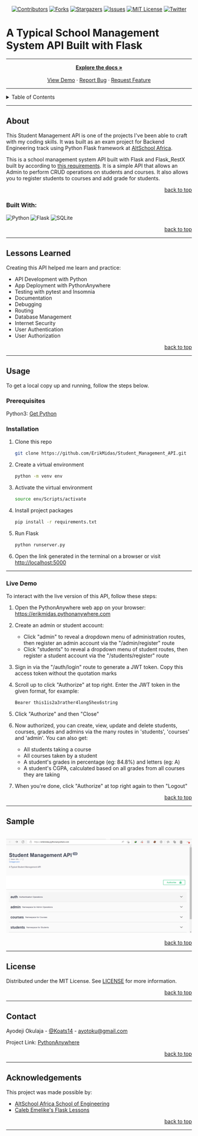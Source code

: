 
<!-- Back to Top Navigation Anchor -->
<a name="readme-top"></a>

<!-- Project Shields -->
<div align="center">

  [![Contributors][contributors-shield]][contributors-url]
  [![Forks][forks-shield]][forks-url]
  [![Stargazers][stars-shield]][stars-url]
  [![Issues][issues-shield]][issues-url]
  [![MIT License][license-shield]][license-url]
  [![Twitter][twitter-shield]][twitter-url]
</div>

<!-- Project Intro -->

# A Typical School Management System API Built with Flask
---
<div>
  <p align="center">
    <a href="https://github.com/ErikMidas/Student_Management_API#readme"><strong>Explore the docs »</strong></a>
    <br />
    <br />
    <a href="/images/sample.png">View Demo</a>
    ·
    <a href="https://github.com/ErikMidas/Student_Management_API/issues">Report Bug</a>
    ·
    <a href="https://github.com/ErikMidas/Student_Management_API/issues">Request Feature</a>
  </p>
</div>

---


<!-- Table of Contents -->
<details>
  <summary>Table of Contents</summary>
  <ol>
    <li>
      <a href="#about">About</a>
      <ul>
        <li><a href="#built-with">Built With</a></li>
      </ul>
    </li>
    <li>
      <a href="#lessons-learned">Lessons Learned</a>
    </li>
    <li>
      <a href="#usage">Usage</a>
      <ul>
        <li><a href="#prerequisites">Prerequisites</a></li>
        <li><a href="#installation">Installation</a></li>
        <li><a href="#live-demo">Live Demo</a></li>
      </ul>
    </li>    
    <li><a href="#sample">Sample</a></li>
    <li><a href="#license">License</a></li>
    <li><a href="#contact">Contact</a></li>
    <li><a href="#acknowledgements">Acknowledgements</a></li>
  </ol>
  <p align="right"><a href="#readme-top">back to top</a></p>
</details>

---

<!-- About -->
## About

This Student Management API is one of the projects I've been able to craft with my coding skills. It was built as an exam project for Backend Engineering track using Python Flask framework at <a href="https://altschoolafrica.com/schools/engineering">AltSchool Africa</a>.

This is a school management system API built with Flask and Flask_RestX built by according to [this requirements](https://docs.google.com/document/d/19ayXN5P1oV2aqW_7-As6EUpn7OQShkpAlZK4wRbrgBQ/). It is a simple API that allows an Admin to perform CRUD operations on students and courses. It also allows you to register students to courses and add grade for students.

<p align="right"><a href="#readme-top">back to top</a></p>

### Built With:

![Python][python]
![Flask][flask]
![SQLite][sqlite]

<p align="right"><a href="#readme-top">back to top</a></p>

---
<!-- Lessons from the Project -->
## Lessons Learned

Creating this API helped me learn and practice:
* API Development with Python
* App Deployment with PythonAnywhere
* Testing with pytest and Insomnia
* Documentation
* Debugging
* Routing
* Database Management
* Internet Security
* User Authentication
* User Authorization

<p align="right"><a href="#readme-top">back to top</a></p>

---

<!-- GETTING STARTED -->
## Usage

To get a local copy up and running, follow the steps below.

### Prerequisites

Python3: [Get Python](https://www.python.org/downloads/)

### Installation

1. Clone this repo
   ```sh
   git clone https://github.com/ErikMidas/Student_Management_API.git
   ```
2. Create a virtual environment
   ```sh
   python -m venv env
   ```
3. Activate the virtual environment
   ```sh
   source env/Scripts/activate
   ```
4. Install project packages
   ```sh
   pip install -r requirements.txt
   ```
5. Run Flask
   ```sh
   python runserver.py
   ```
6. Open the link generated in the terminal on a browser or visit [http://localhost:5000](http://localhost:5000)



---
### Live Demo
To interact with the live version of this API, follow these steps:

1. Open the PythonAnywhere web app on your browser: https://erikmidas.pythonanywhere.com

2. Create an admin or student account:
   * Click "admin" to reveal a dropdown menu of administration routes, then register an admin account via the "/admin/register" route
   * Click "students" to reveal a dropdown menu of student routes, then register a student account via the "/students/register" route
   
3. Sign in via the "/auth/login" route to generate a JWT token. Copy this access token without the quotation marks

4. Scroll up to click "Authorize" at top right. Enter the JWT token in the given format, for example:
   ```sh
   Bearer this1is2a3rather4long5hex6string
   ```
5. Click "Authorize" and then "Close"

6. Now authorized, you can create, view, update and delete students, courses, grades and admins via the many routes in 'students', 'courses' and 'admin'. You can     also get:
    * All students taking a course
    * All courses taken by a student
    * A student's grades in percentage (eg: 84.8%) and letters (eg: A)
    * A student's CGPA, calculated based on all grades from all courses they are taking

7. When you're done, click "Authorize" at top right again to then "Logout"

<p align="right"><a href="#readme-top">back to top</a></p>

---

<!-- Sample Screenshot -->
## Sample

<br />

<img src="/images/sample.png" alt="sample"/>

<br />

<p align="right"><a href="#readme-top">back to top</a></p>

---

<!-- License -->
## License

Distributed under the MIT License. See <a href="https://github.com/ErikMidas/Student_Management_API/blob/main/LICENSE">LICENSE</a> for more information.

<p align="right"><a href="#readme-top">back to top</a></p>

---

<!-- Contact -->
## Contact

Ayodeji Okulaja - [@Koats14](https://twitter.com/koats14) - ayotoku@gmail.com

Project Link: [PythonAnywhere](https://erikmidas.pythonanywhere.com/)

<p align="right"><a href="#readme-top">back to top</a></p>

---

<!-- Acknowledgements -->
## Acknowledgements

This project was made possible by:

* [AltSchool Africa School of Engineering](https://altschoolafrica.com/schools/engineering)
* [Caleb Emelike's Flask Lessons](https://github.com/CalebEmelike)

<p align="right"><a href="#readme-top">back to top</a></p>

---

<!-- Markdown Links & Images -->
[contributors-shield]: https://img.shields.io/github/contributors/ErikMidas/AltSch_Exam_Project.svg?style=for-the-badge
[contributors-url]: https://github.com/ErikMidas/AltSch_Exam_Project/graphs/contributors
[forks-shield]: https://img.shields.io/github/forks/ErikMidas/AltSch_Exam_Project.svg?style=for-the-badge
[forks-url]: https://github.com/ErikMidas/AltSch_Exam_Project/network/members
[stars-shield]: https://img.shields.io/github/stars/ErikMidas/AltSch_Exam_Project.svg?style=for-the-badge
[stars-url]: https://github.com/ErikMidas/AltSch_Exam_Project/stargazers
[issues-shield]: https://img.shields.io/github/issues/ErikMidas/AltSch_Exam_Project.svg?style=for-the-badge
[issues-url]: https://github.com/ErikMidas/AltSch_Exam_Project/issues
[license-shield]: https://img.shields.io/github/license/ErikMidas/AltSch_Exam_Project.svg?style=for-the-badge
[license-url]: https://github.com/ErikMidas/AltSch_Exam_Project/blob/main/LICENSE.txt
[twitter-shield]: https://img.shields.io/badge/-@koats14-1ca0f1?style=for-the-badge&logo=twitter&logoColor=white&link=https://twitter.com/koats14
[twitter-url]: https://twitter.com/koats14
[midas-blog-screenshot]: /static/images/Midas%20Blog.png
[python]: https://img.shields.io/badge/python-3670A0?style=for-the-badge&logo=python&logoColor=ffdd54
[flask]: https://img.shields.io/badge/flask-%23000.svg?style=for-the-badge&logo=flask&logoColor=white
[jinja]: https://img.shields.io/badge/jinja-white.svg?style=for-the-badge&logo=jinja&logoColor=black
[html5]: https://img.shields.io/badge/html5-%23E34F26.svg?style=for-the-badge&logo=html5&logoColor=white
[css3]: https://img.shields.io/badge/css3-%231572B6.svg?style=for-the-badge&logo=css3&logoColor=white
[sqlite]: https://img.shields.io/badge/sqlite-%2307405e.svg?style=for-the-badge&logo=sqlite&logoColor=white
